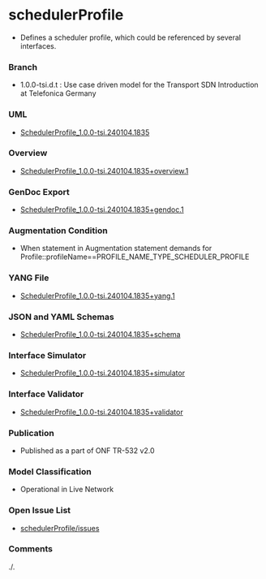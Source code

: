 # schedulerProfile  
- Defines a scheduler profile, which could be referenced by several interfaces.  

### Branch  
- 1.0.0-tsi.d.t : Use case driven model for the Transport SDN Introduction at Telefonica Germany  

### UML  
- [SchedulerProfile_1.0.0-tsi.240104.1835](./SchedulerProfile_1.0.0-tsi.240104.1835.zip)  

### Overview  
- [SchedulerProfile_1.0.0-tsi.240104.1835+overview.1](./SchedulerProfile_1.0.0-tsi.240104.1835+overview.1.png)  

### GenDoc Export  
- [SchedulerProfile_1.0.0-tsi.240104.1835+gendoc.1](./SchedulerProfile_1.0.0-tsi.240104.1835+gendoc.1.docx)  

### Augmentation Condition  
- When statement in Augmentation statement demands for Profile::profileName==PROFILE_NAME_TYPE_SCHEDULER_PROFILE  

### YANG File  
- [SchedulerProfile_1.0.0-tsi.240104.1835+yang.1](./SchedulerProfile_1.0.0-tsi.240104.1835+yang/scheduler-profile-1-0.yang)  

### JSON and YAML Schemas  
- [SchedulerProfile_1.0.0-tsi.240104.1835+schema](./SchedulerProfile_1.0.0-tsi.240104.1835+schema/)  

### Interface Simulator  
- [SchedulerProfile_1.0.0-tsi.240104.1835+simulator](./SchedulerProfile_1.0.0-tsi.240104.1835+simu/)  

### Interface Validator  
- [SchedulerProfile_1.0.0-tsi.240104.1835+validator](./SchedulerProfile_1.0.0-tsi.240104.1835+vali/)  

### Publication  
- Published as a part of ONF TR-532 v2.0  

### Model Classification  
- Operational in Live Network  

### Open Issue List  
- [schedulerProfile/issues](../../issues)  

### Comments  
./.  
